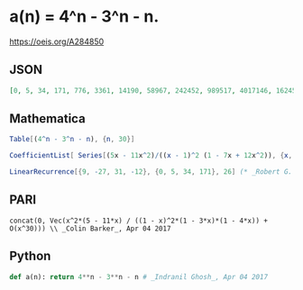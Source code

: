 # a\(n\) \= 4^n \- 3^n \- n\.
https://oeis.org/A284850
## JSON
```JSON
[0, 5, 34, 171, 776, 3361, 14190, 58967, 242452, 989517, 4017146, 16245763, 65514528, 263652473, 1059392902, 4251920559, 17050729004, 68332056229, 273715645458, 1096024843355, 4387586157880, 17560804984785, 70274600998814, 281192547174151, 1125052618233156]
```
## Mathematica
```Mathematica
Table[(4^n - 3^n - n), {n, 30}]
```
```Mathematica
CoefficientList[ Series[(5x - 11x^2)/((x - 1)^2 (1 - 7x + 12x^2)), {x, 0, 25}], x] (* or *)
```
```Mathematica
LinearRecurrence[{9, -27, 31, -12}, {0, 5, 34, 171}, 26] (* _Robert G. Wilson v_, Mar 08 2018 *)
```
## PARI
```PARI
concat(0, Vec(x^2*(5 - 11*x) / ((1 - x)^2*(1 - 3*x)*(1 - 4*x)) + O(x^30))) \\ _Colin Barker_, Apr 04 2017
```
## Python
```Python
def a(n): return 4**n - 3**n - n # _Indranil Ghosh_, Apr 04 2017
```
